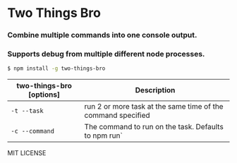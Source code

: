 # Two Things Bro
### Combine multiple commands into one console output. 
### Supports debug from multiple different node processes.

```bash
$ npm install -g two-things-bro
```
|two-things-bro [options] |Description|
|------------------------ |-----------|
|`-t --task`| run 2 or more task at the same time of the command specified |
|`-c --command`| The command to run on the task. Defaults to npm run`|

MIT LICENSE